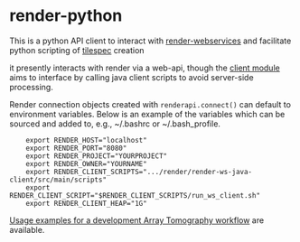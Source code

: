 # render-python

This is a python API client to interact with [render-webservices](https://github.com/saalfeldlab/render) and facilitate python scripting of [tilespec](https://github.com/saalfeldlab/render/blob/master/docs/src/site/markdown/data-model.md) creation

it presently interacts with render via a web-api, though the [client module](renderapi/client.py) aims to interface by calling java client scripts to avoid server-side processing.

Render connection objects created with `renderapi.connect()` can default to environment variables.  Below is an example of the variables which can be sourced and added to, e.g.,  ~/.bashrc or ~/.bash_profile.
```
    export RENDER_HOST="localhost"
    export RENDER_PORT="8080"
    export RENDER_PROJECT="YOURPROJECT"
    export RENDER_OWNER="YOURNAME"
    export RENDER_CLIENT_SCRIPTS=".../render/render-ws-java-client/src/main/scripts"
    export RENDER_CLIENT_SCRIPT="$RENDER_CLIENT_SCRIPTS/run_ws_client.sh"
    export RENDER_CLIENT_HEAP="1G"
```

[Usage examples for a development Array Tomography workflow](https://github.com/fcollman/render-python-apps) are available.

